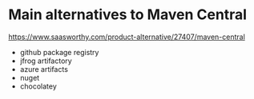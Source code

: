 # Main alternatives to Maven Central

<https://www.saasworthy.com/product-alternative/27407/maven-central>

- github package registry
- jfrog artifactory
- azure artifacts
- nuget
- chocolatey
